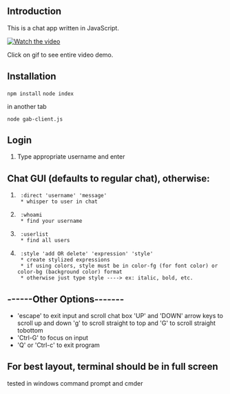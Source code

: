 ## Introduction
This is a chat app written in JavaScript.

[![Watch the video](chatClient.gif)](https://youtu.be/5dCL3NVSzEs)

Click on gif to see entire video demo. 

## Installation

`npm install`
`node index`

in another tab

`node gab-client.js`

## Login

1) Type appropriate username and enter

## Chat GUI (defaults to regular chat), otherwise:

1)      :direct 'username' 'message'
        * whisper to user in chat
2)      :whoami 
        * find your username
3)      :userlist
        * find all users
4)      :style 'add OR delete' 'expression' 'style'
        * create stylized expressions
        * if using colors, style must be in color-fg (for font color) or color-bg (background color) format
        * otherwise just type style ----> ex: italic, bold, etc.

## ------Other Options-------
* 'escape' to exit input and scroll chat box
       'UP' and \'DOWN\' arrow keys to scroll up and down
        'g' to scroll straight to top and 'G' to scroll straight tobottom
* 'Ctrl-G' to focus on input
* 'Q' or 'Ctrl-c' to exit program

## For best layout, terminal should be in full screen
tested in windows command prompt and cmder
